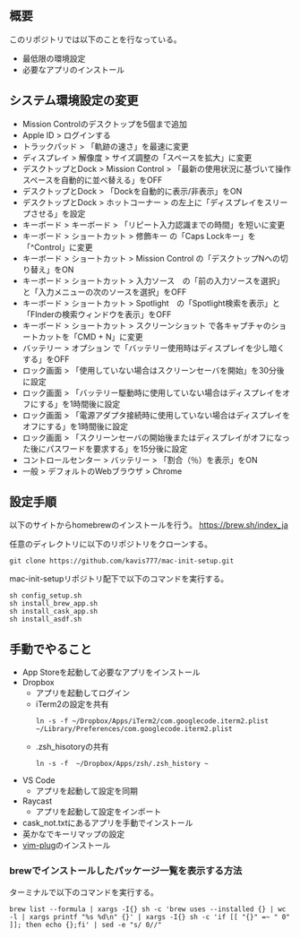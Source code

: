 ## 概要

このリポジトリでは以下のことを行なっている。
* 最低限の環境設定
* 必要なアプリのインストール

## システム環境設定の変更

- Mission Controlのデスクトップを5個まで追加
- Apple ID > ログインする
- トラックパッド > 「軌跡の速さ」を最速に変更
- ディスプレイ > 解像度 > サイズ調整の「スペースを拡大」に変更
- デスクトップとDock > Mission Control > 「最新の使用状況に基づいて操作スペースを自動的に並べ替える」をOFF
- デスクトップとDock > 「Dockを自動的に表示/非表示」をON
- デスクトップとDock > ホットコーナー > の左上に「ディスプレイをスリープさせる」を設定
- キーボード > キーボード > 「リピート入力認識までの時間」を短いに変更
- キーボード > ショートカット > 修飾キー の「Caps Lockキー」を「^Control」に変更
- キーボード > ショートカット > Mission Control の「デスクトップNへの切り替え」をON
- キーボード > ショートカット > 入力ソース　の「前の入力ソースを選択」と「入力メニューの次のソースを選択」をOFF
- キーボード > ショートカット > Spotlight　の「Spotlight検索を表示」と「FInderの検索ウィンドウを表示」をOFF
- キーボード > ショートカット > スクリーンショット で各キャプチャのショートカットを「CMD + N」に変更
- バッテリー > オプション で「バッテリー使用時はディスプレイを少し暗くする」をOFF
- ロック画面 > 「使用していない場合はスクリーンセーバを開始」を30分後に設定
- ロック画面 > 「バッテリー駆動時に使用していない場合はディスプレイをオフにする」を1時間後に設定
- ロック画面 > 「電源アダプタ接続時に使用していない場合はディスプレイをオフにする」を1時間後に設定
- ロック画面 > 「スクリーンセーバの開始後またはディスプレイがオフになった後にパスワードを要求する」を15分後に設定
- コントロールセンター > バッテリー > 「割合（％）を表示」をON
- 一般 > デフォルトのWebブラウザ > Chrome

## 設定手順

以下のサイトからhomebrewのインストールを行う。
https://brew.sh/index_ja


任意のディレクトリに以下のリポジトリをクローンする。

```
git clone https://github.com/kavis777/mac-init-setup.git
```

mac-init-setupリポジトリ配下で以下のコマンドを実行する。

```
sh config_setup.sh
sh install_brew_app.sh
sh install_cask_app.sh
sh install_asdf.sh
```

## 手動でやること

- App Storeを起動して必要なアプリをインストール
- Dropbox
  - アプリを起動してログイン
  - iTerm2の設定を共有
    ```
    ln -s -f ~/Dropbox/Apps/iTerm2/com.googlecode.iterm2.plist ~/Library/Preferences/com.googlecode.iterm2.plist
    ```
  - .zsh_hisotoryの共有
    ```
    ln -s -f  ~/Dropbox/Apps/zsh/.zsh_history ~
    ```
- VS Code
  - アプリを起動して設定を同期
- Raycast
  - アプリを起動して設定をインポート
- cask_not.txtにあるアプリを手動でインストール
- 英かなでキーリマップの設定
- [vim-plug](https://github.com/junegunn/vim-plug)のインストール

### brewでインストールしたパッケージ一覧を表示する方法

ターミナルで以下のコマンドを実行する。
```
brew list --formula | xargs -I{} sh -c 'brew uses --installed {} | wc -l | xargs printf "%s %d\n" {}' | xargs -I{} sh -c 'if [[ "{}" =~ " 0" ]]; then echo {};fi' | sed -e "s/ 0//"
```


